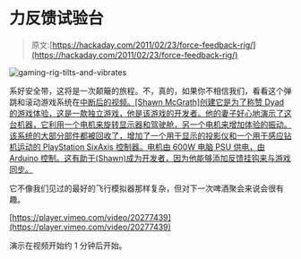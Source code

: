 # 力反馈试验台

> 原文:[https://hackaday.com/2011/02/23/force-feedback-rig/](https://hackaday.com/2011/02/23/force-feedback-rig/)

![](../Images/5f050ed7ec4a01f13e87c85f4babb9e2.png "gaming-rig-tilts-and-vibrates")

系好安全带，这将是一次颠簸的旅程。不，真的，如果你不相信我们，看看这个弹跳和滚动游戏系统在[中断后的视频。[Shawn McGrath]创建它是为了称赞 Dyad 的游戏体验，这是一款独立游戏，他是该游戏的开发者。他的妻子好心地演示了这台机器，它利用一个电机来旋转显示器和驾驶舱，另一个电机来增加体验的振动。该系统的大部分部件都被回收了，增加了一个用于显示的投影仪和一个用于感应钻机运动的 PlayStation SixAxis 控制器。电机由 600W 电脑 PSU 供电，由 Arduino 控制。这有助于(Shawn)成为开发者，因为他能够添加反馈挂钩来与游戏同步。](http://www.dyadgame.com/TheMachine/)

它不像我们见过的最好的飞行模拟器那样复杂，但对下一次啤酒聚会来说会很有趣。

[https://player.vimeo.com/video/20277439](https://player.vimeo.com/video/20277439)

演示在视频开始约 1 分钟后开始。
